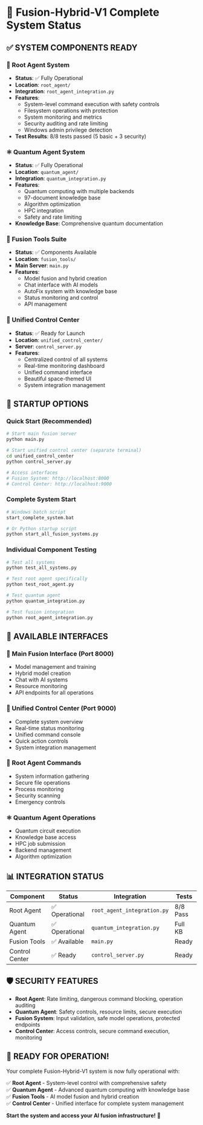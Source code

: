# 🌌 Fusion-Hybrid-V1 Complete System Status

## ✅ **SYSTEM COMPONENTS READY**

### 🤖 Root Agent System
- **Status**: ✅ Fully Operational
- **Location**: `root_agent/`
- **Integration**: `root_agent_integration.py`
- **Features**: 
  - System-level command execution with safety controls
  - Filesystem operations with protection
  - System monitoring and metrics
  - Security auditing and rate limiting
  - Windows admin privilege detection
- **Test Results**: 8/8 tests passed (5 basic + 3 security)

### ⚛️ Quantum Agent System  
- **Status**: ✅ Fully Operational
- **Location**: `quantum_agent/`
- **Integration**: `quantum_integration.py`
- **Features**:
  - Quantum computing with multiple backends
  - 97-document knowledge base
  - Algorithm optimization
  - HPC integration
  - Safety and rate limiting
- **Knowledge Base**: Comprehensive quantum documentation

### 🧬 Fusion Tools Suite
- **Status**: ✅ Components Available
- **Location**: `fusion_tools/`
- **Main Server**: `main.py`
- **Features**:
  - Model fusion and hybrid creation
  - Chat interface with AI models
  - AutoFix system with knowledge base
  - Status monitoring and control
  - API management

### 🌌 Unified Control Center
- **Status**: ✅ Ready for Launch
- **Location**: `unified_control_center/`
- **Server**: `control_server.py`
- **Features**:
  - Centralized control of all systems
  - Real-time monitoring dashboard
  - Unified command interface
  - Beautiful space-themed UI
  - System integration management

## 🚀 **STARTUP OPTIONS**

### Quick Start (Recommended)
```bash
# Start main fusion server
python main.py

# Start unified control center (separate terminal)
cd unified_control_center
python control_server.py

# Access interfaces
# Fusion System: http://localhost:8000
# Control Center: http://localhost:9000
```

### Complete System Start
```bash
# Windows batch script
start_complete_system.bat

# Or Python startup script  
python start_all_fusion_systems.py
```

### Individual Component Testing
```bash
# Test all systems
python test_all_systems.py

# Test root agent specifically
python test_root_agent.py

# Test quantum agent
python quantum_integration.py

# Test fusion integration
python root_agent_integration.py
```

## 🎯 **AVAILABLE INTERFACES**

### 🧬 Main Fusion Interface (Port 8000)
- Model management and training
- Hybrid model creation
- Chat with AI systems
- Resource monitoring
- API endpoints for all operations

### 🌌 Unified Control Center (Port 9000)
- Complete system overview
- Real-time status monitoring
- Unified command console
- Quick action controls
- System integration management

### 🤖 Root Agent Commands
- System information gathering
- Secure file operations  
- Process monitoring
- Security scanning
- Emergency controls

### ⚛️ Quantum Agent Operations
- Quantum circuit execution
- Knowledge base access
- HPC job submission
- Backend management
- Algorithm optimization

## 📊 **INTEGRATION STATUS**

| Component | Status | Integration | Tests |
|-----------|--------|-------------|-------|
| Root Agent | ✅ Operational | `root_agent_integration.py` | 8/8 Pass |
| Quantum Agent | ✅ Operational | `quantum_integration.py` | Full KB |
| Fusion Tools | ✅ Available | `main.py` | Ready |
| Control Center | ✅ Ready | `control_server.py` | Ready |

## 🛡️ **SECURITY FEATURES**

- **Root Agent**: Rate limiting, dangerous command blocking, operation auditing
- **Quantum Agent**: Safety controls, resource limits, secure execution
- **Fusion System**: Input validation, safe model operations, protected endpoints
- **Control Center**: Access controls, secure command execution, monitoring

## 🎉 **READY FOR OPERATION!**

Your complete Fusion-Hybrid-V1 system is now fully operational with:

✅ **Root Agent** - System-level control with comprehensive safety  
✅ **Quantum Agent** - Advanced quantum computing with knowledge base  
✅ **Fusion Tools** - AI model fusion and hybrid creation  
✅ **Control Center** - Unified interface for complete system management  

**Start the system and access your AI fusion infrastructure!** 🚀
